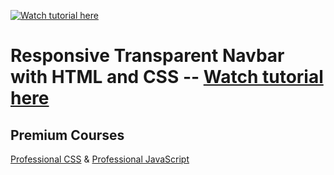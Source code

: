 [![Watch tutorial here](https://img.youtube.com/vi/vvTPhOw4wO4/0.jpg)](https://youtu.be/vvTPhOw4wO4)

# Responsive Transparent Navbar with HTML and CSS -- [Watch tutorial here](https://youtu.be/vvTPhOw4wO4)

## Premium Courses
[Professional CSS](https://bytegrad.com/courses/professional-css?n=g4) &
[Professional JavaScript](https://bytegrad.com/courses/professional-javascript?n=g4)
